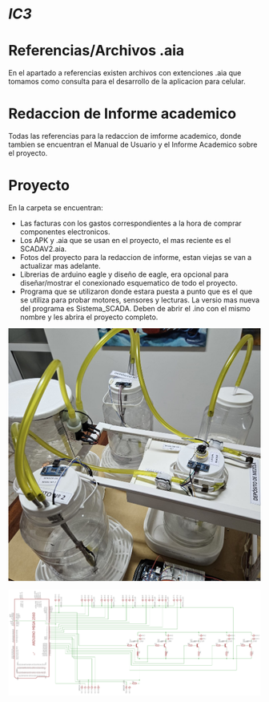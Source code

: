 # **_IC3_**

# Referencias/Archivos .aia
En el apartado a referencias existen archivos con extenciones .aia que tomamos como consulta para el desarrollo de la aplicacion para celular.

# Redaccion de Informe academico
Todas las referencias para la redaccion de imforme academico, donde tambien se encuentran el Manual de Usuario y el Informe Academico sobre el proyecto.

# Proyecto
En la carpeta se encuentran:
- Las facturas con los gastos correspondientes a la hora de comprar componentes electronicos.
- Los APK y .aia que se usan en el proyecto, el mas reciente es el SCADAV2.aia. 
- Fotos del proyecto para la redaccion de informe, estan viejas se van a actualizar mas adelante.
- Librerias de arduino eagle y diseño de eagle, era opcional para diseñar/mostrar el conexionado esquematico de todo el proyecto.
- Programa que se utilizaron donde estara puesta a punto que es el que se utiliza para probar motores, sensores y lecturas. La versio mas nueva del programa es Sistema_SCADA. Deben de abrir el .ino con el mismo nombre y les abrira el proyecto completo.

![Logo de GitHub](https://github.com/equipoPI/IC1/blob/main/Proyecto/Fotos%20del%20proyecto/IMG-20230318-WA0009.jpg)

<p align="center">
  <img src="https://github.com/equipoPI/IC1/blob/main/Proyecto/Fotos%20del%20proyecto/Diagrama%201.png" alt="Descripción de la imagen" />
</p>
